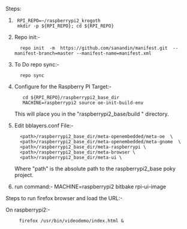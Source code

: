Steps:

1.      RPI_REPO=~/raspberrypi2_krogoth 
        mkdir -p ${RPI_REPO}; cd ${RPI_REPO}

2. Repo init:-
        
         repo init  -m  https://github.com/sanandin/manifest.git  --manifest-branch=master --manifest-name=manifest.xml
  
3. To Do repo sync:-
          
         repo sync

4. Configure for the Raspberry PI Target:- 

          cd ${RPI_REPO}/raspberrypi2_base_dir
          MACHINE=raspberrypi2 source oe-init-build-env

   This will place you in the "raspberrypi2_base/build " directory.

5. Edit bblayers.conf File:-

         <path>/raspberrypi2_base_dir/meta-openembedded/meta-oe  \
         <path>/raspberrypi2_base_dir/meta-openembedded/meta-gnome  \
         <path>/raspberrypi2_base_dir/meta-raspberrypi \
         <path>/raspberrypi2_base_dir/meta-browser \
         <path>/raspberrypi2_base_dir/meta-ui \

   Where "path" is the absolute path to the raspberrypi2_base poky project.

7. run command:- 
         MACHINE=raspberrypi2 bitbake rpi-ui-image
        

Steps to run firefox browser and load the URL:-


On raspberrypi2:-

         firefox /usr/bin/videodemo/index.html &

 

